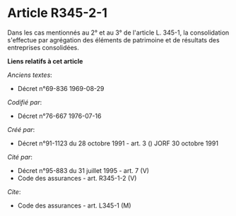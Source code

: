 # Article R345-2-1

Dans les cas mentionnés au 2° et au 3° de l'article L. 345-1, la consolidation s'effectue par agrégation des éléments de
patrimoine et de résultats des entreprises consolidées.

**Liens relatifs à cet article**

_Anciens textes_:

  - Décret n°69-836 1969-08-29

_Codifié par_:

  - Décret n°76-667 1976-07-16

_Créé par_:

  - Décret n°91-1123 du 28 octobre 1991 - art. 3 () JORF 30 octobre 1991

_Cité par_:

  - Décret n°95-883 du 31 juillet 1995 - art. 7 (V)
  - Code des assurances - art. R345-1-2 (V)

_Cite_:

  - Code des assurances - art. L345-1 (M)
